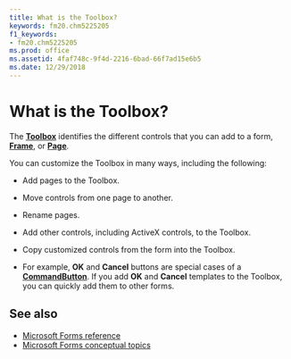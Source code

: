 ```yaml
---
title: What is the Toolbox?
keywords: fm20.chm5225205
f1_keywords:
- fm20.chm5225205
ms.prod: office
ms.assetid: 4faf748c-9f4d-2216-6bad-66f7ad15e6b5
ms.date: 12/29/2018
---
```



# What is the Toolbox?

The **[Toolbox](../../reference/user-interface-help/toolbox.md)** identifies the different controls that you can add to a form, **[Frame](../../reference/user-interface-help/frame-control.md)**, or **[Page](../../reference/user-interface-help/page-object.md)**.

You can customize the Toolbox in many ways, including the following:

- Add pages to the Toolbox.
    
- Move controls from one page to another.
    
- Rename pages.
    
- Add other controls, including ActiveX controls, to the Toolbox.
    
- Copy customized controls from the form into the Toolbox.
    
- For example, **OK** and **Cancel** buttons are special cases of a **[CommandButton](../../reference/user-interface-help/commandbutton-control.md)**. If you add **OK** and **Cancel** templates to the Toolbox, you can quickly add them to other forms.
    
## See also

- [Microsoft Forms reference](../../reference/user-interface-help/reference-microsoft-forms.md)
- [Microsoft Forms conceptual topics](../../reference/user-interface-help/concepts-microsoft-forms.md)


